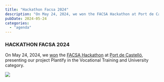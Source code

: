 ```yaml
---  
title: "Hackathon Facsa 2024"  
description: "On May 24, 2024, we won the FACSA Hackathon at Port de Castelló, presenting our project Plantify in the Vocational Training and University category."  
pubDate: 2024-05-24  
categories:  
  - "agenda"  
---  
```


### HACKATHON FACSA 2024  

On May 24, 2024, we [won](https://xarxatec.com/nota-de-prensa-hackathon-2024/) the [FACSA Hackathon](https://hackathoncastellon.es/) at [Port de Castelló](https://www.google.com/maps/place/Varadero+Rice+Club/@39.9734062,0.018731,221m/data=!3m1!1e3!4m6!3m5!1s0x129fffe9d53eee27:0x65073853ca113fd2!8m2!3d39.9741782!4d0.0167705!16s%2Fg%2F11nmjmt4xx?), presenting our project Plantify in the Vocational Training and University category.  

![](images/images?q=tbn:ANd9GcSXZsabN1EDoAfv4lSRLwKvQfuXzqHqr5bpag&s)  
